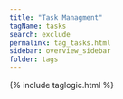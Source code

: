 ```yaml
---
title: "Task Managment"
tagName: tasks
search: exclude
permalink: tag_tasks.html
sidebar: overview_sidebar
folder: tags
---
```

{% include taglogic.html %}

